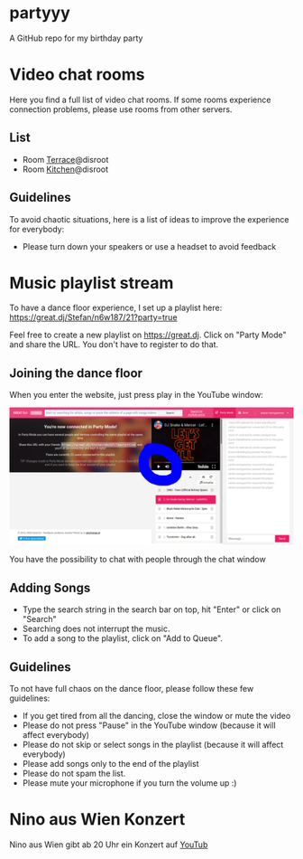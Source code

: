 # partyyy
A GitHub repo for my birthday party

# Video chat rooms

Here you find a full list of video chat rooms. If some rooms experience connection problems, please use rooms from other servers.

## List
- Room [Terrace](https://cloud.disroot.org/index.php/call/dpiazns2)@disroot
- Room [Kitchen](https://cloud.disroot.org/call/55p5tznh)@disroot

## Guidelines
To avoid chaotic situations, here is a list of ideas to improve the experience for everybody:
- Please turn down your speakers or use a headset to avoid feedback

# Music playlist stream
To have a dance floor experience, I set up a playlist here: https://great.dj/Stefan/n6w187/21?party=true

Feel free to create a new playlist on https://great.dj. Click on "Party Mode" and share the URL. You don't have to register to do that.

## Joining the dance floor
When you enter the website, just press play in the YouTube window:

![alt](./img/dancefloor.png "This is how we do it.")

You have the possibility to chat with people through the chat window

## Adding Songs
- Type the search string in the search bar on top, hit "Enter" or click on "Search"
- Searching does not interrupt the music.
- To add a song to the playlist, click on "Add to Queue".

## Guidelines
To not have full chaos on the dance floor, please follow these few guidelines:
- If you get tired from all the dancing, close the window or mute the video
- Please do not press "Pause" in the YouTube window (because it will affect everybody)
- Please do not skip or select songs in the playlist (because it will affect everybody)
- Please add songs only to the end of the playlist
- Please do not spam the list.
- Please mute your microphone if you turn the volume up :)

# Nino aus Wien Konzert
Nino aus Wien gibt ab 20 Uhr ein Konzert auf [YouTub](https://www.youtube.com/watch?v=AHtjmlwQS_Y)

